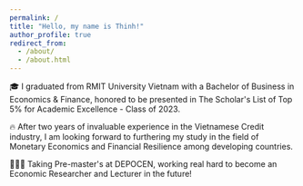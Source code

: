 ```yaml
---
permalink: /
title: "Hello, my name is Thinh!"
author_profile: true
redirect_from: 
  - /about/
  - /about.html
---
```


🎓 I graduated from RMIT University Vietnam with a Bachelor of Business in Economics & Finance, honored to be presented in The Scholar's List of Top 5% for Academic Excellence - Class of 2023.

🔥 After two years of invaluable experience in the Vietnamese Credit industry, I am looking forward to furthering my study in the field of Monetary Economics and Financial Resilience among developing countries.

👨🏾‍🎓 Taking Pre-master's at DEPOCEN, working real hard to become an Economic Researcher and Lecturer in the future!

